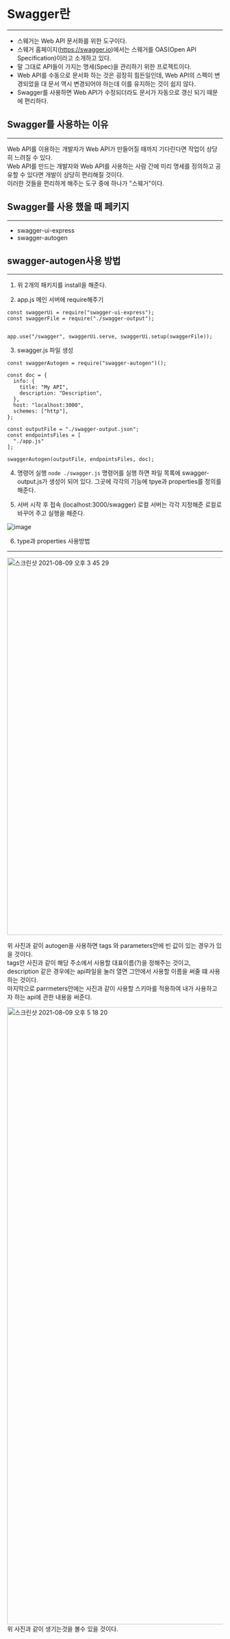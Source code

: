 # Swagger란
___

* 스웨거는 Web API 문서화를 위한 도구이다.
* 스웨거 홈페이지(https://swagger.io)에서는 스웨거를 OAS(Open API Specification)이라고 소개하고 있다.
* 말 그대로 API들이 가지는 명세(Spec)을 관리하기 위한 프로젝트이다.
* Web API를 수동으로 문서화 하는 것은 굉장히 힘든일인데, Web API의 스펙이 변경되었을 대 문서 역시 변경되어야 하는데 이를 유지하는 것이 쉽지 않다.
* Swagger를 사용하면 Web API가 수정되더라도 문서가 자동으로 갱신 되기 때문에 편리하다.

## Swagger를 사용하는 이유
___

Web API를 이용하는 개발자가 Web API가 만들어질 때까지 기다린다면 작업이 상당히 느려질 수 있다.<br/>
Web API를 만드는 개발자와 Web API를 사용하는 사람 간에 미리 명세를 정의하고 공유할 수 있다면 개발이 상당히 편리해질 것이다.<br/>
이러한 것들을 편리하게 해주는 도구 중에 하나가 "스웨거"이다.<br/>

## Swagger를 사용 했을 때 페키지
___

* swagger-ui-express
* swagger-autogen

## swagger-autogen사용 방법
___
1. 위 2개의 패키지를 install을 해준다.

2. app.js 메인 서버에 require해주기
```
const swaggerUi = require("swagger-ui-express");
const swaggerFile = require("./swagger-output");


app.use("/swagger", swaggerUi.serve, swaggerUi.setup(swaggerFile));
```

3. swagger.js 파일 생성
```
const swaggerAutogen = require("swagger-autogen")();

const doc = {
  info: {
    title: "My API",
    description: "Description",
  },
  host: "localhost:3000",
  schemes: ["http"],
};

const outputFile = "./swagger-output.json";
const endpointsFiles = [
  "./app.js"
];

swaggerAutogen(outputFile, endpointsFiles, doc);
```
4. 명령어 실행
``` node ./swagger.js ```
명령어를 실행 하면 파일 목록에 swagger-output.js가 생성이 되어 있다.
그곳에 각각의 기능에 tpye과 properties를 정의를 해준다.

5. 서버 시작 후 접속 (localhost:3000/swagger)
로컬 서버는 각각 지정해준 로컬로 바꾸어 주고 실행을 해준다.

![image](https://user-images.githubusercontent.com/85220179/128411002-79ba214a-9297-40fd-92a6-7683d2b09657.png)

6. type과 properties 사용방법
___

<img width="880" alt="스크린샷 2021-08-09 오후 3 45 29" src="https://user-images.githubusercontent.com/85220179/128668928-241dd975-6ceb-460e-9219-f1dd2c0732c5.png">

위 사진과 같이 autogen을 사용하면 tags 와 parameters안에 빈 값이 있는 경우가 있을 것이다.<br/>
tags안 사진과 같이 해당 주소에서 사용할 대표이름(?)을 정해주는 것이고, <br/>
description 같은 경우에는 api파일을 눌러 열면 그안에서 사용할 이름을 써줄 떄 사용하는 것이다.<br/>
마지막으로 parrmeters안에는 사진과 같이 사용할 스키마를 적용하여 내가 사용하고자 하는 api에 관한 내용을 써준다.

<img width="1439" alt="스크린샷 2021-08-09 오후 5 18 20" src="https://user-images.githubusercontent.com/85220179/128677507-6becd098-5f49-42b3-af1c-fd6560c893b7.png">
위 사진과 같이 생기는것을 볼수 있을 것이다.
